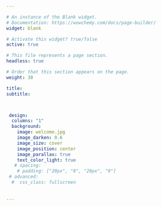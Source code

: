 ```yaml
---

# An instance of the Blank widget.
# Documentation: https://wowchemy.com/docs/page-builder/
widget: blank

# Activate this widget? true/false
active: true

# This file represents a page section.
headless: true

# Order that this section appears on the page.
weight: 30

title:
subtitle:



 design:
  columns: "1"
  background:
    image: welcome.jpg
    image_darken: 0.6
    image_size: cover
    image_position: center
    image_parallax: true
    text_color_light: true
   # spacing:
    # padding: ["20px", "0", "20px", "0"]
 # advanced:
  #  css_class: fullscreen
  
 
---
```

